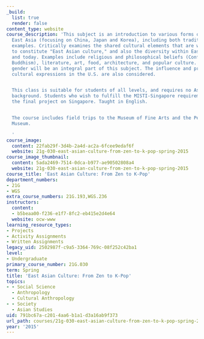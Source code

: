 ```yaml
---
_build:
  list: true
  render: false
content_type: website
course_description: 'This subject is an introduction to various forms of culture in
  East Asia (focusing on China, Japan and Korea), including both traditional and contemporary
  examples. Critically examines the shared cultural elements that are widely considered
  to constitute "East Asian culture," and also the diversity within East Asia, historically
  and today. Examples include religious and philosophical beliefs (Confucianism and
  Buddhism), literature, art, food, architecture, and popular culture. The study of
  gender will be an integral part of this subject. The influence and presence of Asian
  cultural expressions in the U.S. are also considered.


  This class is suitable for students of all levels, and requires no Asian language
  background. Students who wish to fulfill the MISTI-Singapore requirement may do
  the final project on Singapore. Taught in English.


  The course includes field trips to the Museum of Fine Arts and the Peabody Essex
  Museum.

  '
course_image:
  content: 22fab29f-3d4b-2a4d-ac2a-6fcee9edaf6f
  website: 21g-030-east-asian-culture-from-zen-to-k-pop-spring-2015
course_image_thumbnail:
  content: 5ada2469-7514-0dca-b977-ae90502808a4
  website: 21g-030-east-asian-culture-from-zen-to-k-pop-spring-2015
course_title: 'East Asian Culture: From Zen to K-Pop'
department_numbers:
- 21G
- WGS
extra_course_numbers: 21G.193,WGS.236
instructors:
  content:
  - b5beaa00-f236-e1f7-8fc2-eb415e2d4e64
  website: ocw-www
learning_resource_types:
- Projects
- Activity Assignments
- Written Assignments
legacy_uid: 2502987f-c9a5-3364-769c-08f252c42ba1
level:
- Undergraduate
primary_course_number: 21G.030
term: Spring
title: 'East Asian Culture: From Zen to K-Pop'
topics:
- - Social Science
  - Anthropology
  - Cultural Anthropology
- - Society
  - Asian Studies
uid: 791bc67a-c201-4aa6-b1a1-d3a16ab9f373
url_path: courses/21g-030-east-asian-culture-from-zen-to-k-pop-spring-2015
year: '2015'
---
```

